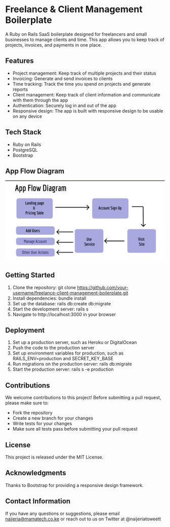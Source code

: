 # Freelance & Client Management Boilerplate
A Ruby on Rails SaaS boilerplate designed for freelancers and small businesses to manage clients and time. This app allows you to keep track of projects, invoices, and payments in one place.

## Features
* Project management: Keep track of multiple projects and their status
* Invoicing: Generate and send invoices to clients
* Time tracking: Track the time you spend on projects and generate reports
* Client management: Keep track of client information and communicate with them through the app
* Authentication: Securely log in and out of the app
* Responsive design: The app is built with responsive design to be usable on any device

## Tech Stack
* Ruby on Rails
* PostgreSQL
* Bootstrap

## App Flow Diagram

![App Flow Diagram](/app_flow.png 'App Flow Diagram')

## Getting Started
1. Clone the repository: git clone https://github.com/your-username/freelance-client-management-boilerplate.git
2. Install dependencies: bundle install
3. Set up the database: rails db:create db:migrate
4. Start the development server: rails s
5. Navigate to http://localhost:3000 in your browser

## Deployment
1. Set up a production server, such as Heroku or DigitalOcean
2. Push the code to the production server
3. Set up environment variables for production, such as RAILS_ENV=production and SECRET_KEY_BASE
4. Run migrations on the production server: rails db:migrate
5. Start the production server: rails s -e production

## Contributions
We welcome contributions to this project! Before submitting a pull request, please make sure to:

* Fork the repository
* Create a new branch for your changes
* Write tests for your changes
* Make sure all tests pass before submitting your pull request

## License
This project is released under the MIT License.

## Acknowledgments
Thanks to Bootstrap for providing a responsive design framework. 

## Contact Information
If you have any questions or suggestions, please email naijeria@mamatech.co.ke or reach out to us on Twitter at @naijeriatoweett